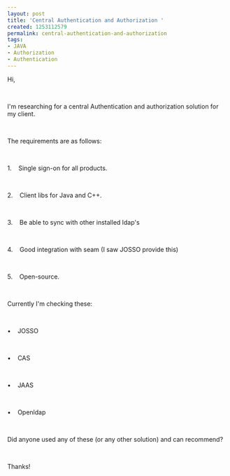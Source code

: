 ```yaml
---
layout: post
title: 'Central Authentication and Authorization '
created: 1253112579
permalink: central-authentication-and-authorization
tags:
- JAVA
- Authorization
- Authentication
---
```

<p>Hi,</p>
<p>&nbsp;</p>
<p>I'm researching for a central Authentication and authorization solution for my client.</p>
<p>&nbsp;</p>
<p>The requirements are as follows:</p>
<p>&nbsp;</p>
<p>1.&nbsp;&nbsp; &nbsp;Single sign-on for all products.</p>
<p>&nbsp;</p>
<p>2.&nbsp;&nbsp; &nbsp;Client libs for Java and C++.</p>
<p>&nbsp;</p>
<p>3.&nbsp;&nbsp; &nbsp;Be able to sync with other installed ldap's</p>
<p>&nbsp;</p>
<p>4.&nbsp;&nbsp; &nbsp;Good integration with seam (I saw JOSSO provide this)</p>
<p>&nbsp;</p>
<p>5.&nbsp;&nbsp; &nbsp;Open-source.</p>
<p>&nbsp;</p>
<p>Currently I'm checking these:</p>
<p>&nbsp;</p>
<p>&bull;&nbsp;&nbsp; &nbsp;JOSSO</p>
<p>&nbsp;</p>
<p>&bull;&nbsp;&nbsp; &nbsp;CAS</p>
<p>&nbsp;</p>
<p>&bull;&nbsp;&nbsp; &nbsp;JAAS</p>
<p>&nbsp;</p>
<p>&bull;&nbsp;&nbsp; &nbsp;Openldap</p>
<p>&nbsp;</p>
<p>Did anyone used any of these (or any other solution) and can recommend?</p>
<p>&nbsp;</p>
<p>Thanks!</p>
